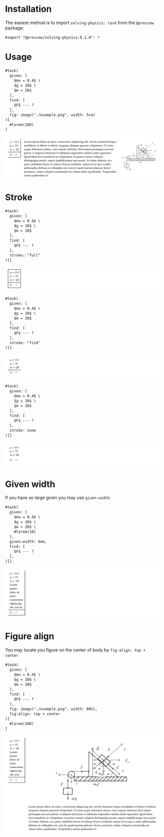 # Installation
The easiest method is to import `solving-physics: task` from the `@preview` package:
```typ
#import "@preview/solving-physics:0.1.0": *
```

# Usage
```typ
#task(
  given: [
    $mu = 0.4$ \
    $g = 10$ \
    $m = 20$
  ],
  find: [
    $F$ --- ?
  ],
  fig: image("./example.png", width: 5cm)
)[
  #lorem(100)
]
```
![usage](./examples/example1.svg)

# Stroke
```typ
#task(
  given: [
    $mu = 0.4$ \
    $g = 10$ \
    $m = 20$
  ],
  find: [
    $F$ --- ?
  ],
  stroke: "full"
)[]
```
![full stroke](./examples/example2.svg)

```typ
#task(
  given: [
    $mu = 0.4$ \
    $g = 10$ \
    $m = 20$
  ],
  find: [
    $F$ --- ?
  ],
  stroke: "find"
)[]
```
![find stroke](./examples/example3.svg)

```typ
#task(
  given: [
    $mu = 0.4$ \
    $g = 10$ \
    $m = 20$
  ],
  find: [
    $F$ --- ?
  ],
  stroke: none
)[]
```
![none stroke](./examples/example4.svg)

# Given width
If you have so large given you may use `given-width`:
```typ
#task(
  given: [
    $mu = 0.4$ \
    $g = 10$ \
    $m = 20$ \
    #lorem(10)
  ],
  given-width: 6em,
  find: [
    $F$ --- ?
  ],
)[]
```
![Given width](./examples/example5.svg)

# Figure align
You may locate you figure on the center of body by `fig-align: top + center`
```typ
#task(
  given: [
    $mu = 0.4$ \
    $g = 10$ \
    $m = 20$
  ],
  find: [
    $F$ --- ?
  ],
  fig: image("./example.png", width: 60%),
  fig-align: top + center
)[
  #lorem(100)
]
```
![Figure align](./examples/example6.svg)